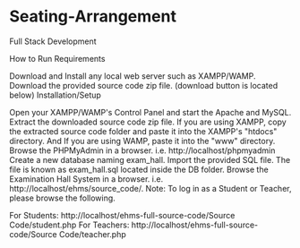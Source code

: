 # Seating-Arrangement
Full Stack Development


How to Run
Requirements

Download and Install any local web server such as XAMPP/WAMP.
Download the provided source code zip file. (download button is located below)
Installation/Setup

Open your XAMPP/WAMP's Control Panel and start the Apache and MySQL.
Extract the downloaded source code zip file.
If you are using XAMPP, copy the extracted source code folder and paste it into the XAMPP's "htdocs" directory. And If you are using WAMP, paste it into the "www" directory.
Browse the PHPMyAdmin in a browser. i.e. http://localhost/phpmyadmin
Create a new database naming exam_hall.
Import the provided SQL file. The file is known as exam_hall.sql located inside the DB folder.
Browse the Examination Hall System in a browser. i.e. http://localhost/ehms/source_code/.
Note: To log in as a Student or Teacher, please browse the following.

For Students: http://localhost/ehms-full-source-code/Source Code/student.php
For Teachers: http://localhost/ehms-full-source-code/Source Code/teacher.php

